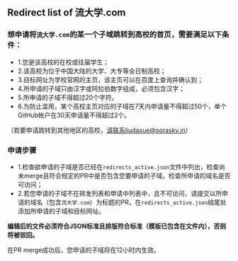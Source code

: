 ## Redirect list of 流大学.com

### 想申请将`流大学.com`的某一个子域跳转到高校的首页，需要满足以下条件：

- 1.您是该高校的在校或往届学生；
- 2.该高校为位于中国大陆的大学、大专等全日制高校；
- 3.目标网址为学校官网的主页，该主页可以在百度上查询并确认到；
- 4.所申请的子域只由汉字或阿拉伯数字组成，必须包含汉字；
- 5.所申请的子域不得超过20个字符。
- 6.为防止滥用，某个高校主页对应的子域在7天内申请量不得超过50个，单个GitHub帐户在30天申请量不得超过2个。

（若要申请跳转到其他地区的高校，请联系liudaxue@sorasky.in）

### 申请步骤
- 1.检查欲申请的子域是否已经在`redirects_active.json`文件中列出，检查尚未merge且符合规定的PR中是否包含您要申请的子域，检查所申请的域名是否可访问；
- 2.若您申请的子域不在转发列表和申请中列表中，且不可访问，请提交以所申请的域名（包含`流大学.com`）为标题的PR，在`redirects_active.json`结尾处添加所申请的子域和目标网址。

**编辑后的文件必须符合JSON标准且排版符合标准（模板已包含在文件内），否则将被驳回。**

在PR merge成功后，您申请的子域将在12小时内生效。
